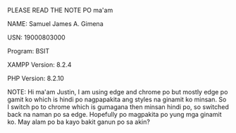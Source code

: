 PLEASE READ THE NOTE PO ma'am

NAME: Samuel James A. Gimena

USN: 19000803000

Program: BSIT

XAMPP Version: 8.2.4

PHP Version: 8.2.10

NOTE: Hi ma'am Justin, I am using edge and chrome po but mostly edge po gamit ko which is hindi po nagpapakita ang styles na ginamit ko minsan. So I switch po to chrome which is gumagana 
     then minsan hindi po, so switched back na naman po sa edge. Hopefully po magpakita po yung mga ginamit ko. May alam po ba kayo bakit ganun po sa akin? 
